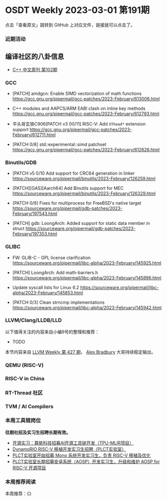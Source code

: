 # OSDT Weekly 2023-03-01 第191期

点击「查看原文」跳转到 GitHub 上对应文件，链接就可以点击了。

### 近期活动

## 编译社区的八卦信息

- [C++ 中文周刊 第102期](https://mp.weixin.qq.com/s/oLeE8cCo8TuXomLFJUWq7g)

### GCC

- [PATCH] amdgcn: Enable SIMD vectorization of math functions
  https://gcc.gnu.org/pipermail/gcc-patches/2023-February/613006.html

- C++ modules and AAPCS/ARM EABI clash on inline key methods
  https://gcc.gnu.org/pipermail/gcc-patches/2023-February/612793.html

- 平头哥玄铁C906[PATCH v3 00/11] RISC-V: Add `XThead*` extension support
  https://gcc.gnu.org/pipermail/gcc-patches/2023-February/612711.html

- [PATCH 0/8] std::experimental::simd patchset
  https://gcc.gnu.org/pipermail/gcc-patches/2023-February/612626.html

### Binutils/GDB

- [PATCH v5 0/10 Add support for CRC64 generation in linker
  https://sourceware.org/pipermail/binutils/2023-February/126259.html

- [PATCH][GAS][Aarch64] Add Binutils support for MEC
  https://sourceware.org/pipermail/binutils/2023-February/126329.html

- [PATCH 0/9] Fixes for multiprocess for FreeBSD's native target
  https://sourceware.org/pipermail/gdb-patches/2023-February/197543.html

- [PATCH] gdb: LoongArch: Added support for static data member in struct
  https://sourceware.org/pipermail/gdb-patches/2023-February/197353.html

### GLIBC

- FW: GLIB-C - GPL license clarification
  https://sourceware.org/pipermail/libc-alpha/2023-February/145925.html

- [PATCH] LoongArch: Add math-barriers.h
  https://sourceware.org/pipermail/libc-alpha/2023-February/145896.html

- Update syscall lists for Linux 6.2
  https://sourceware.org/pipermail/libc-alpha/2023-February/145853.html

- [PATCH 0/3] Clean strncmp implementations
  https://sourceware.org/pipermail/libc-alpha/2023-February/145942.html

### LLVM/Clang/LLDB/LLD


以下值得关注的内容来自小编9号的整理和推荐：

- TODO

本节内容来自 [LLVM Weekly 第 427 期](http://llvmweekly.org/issue/427)，
[Alex Bradbury](https://www.linkedin.com/in/alex-bradbury/) 大哥持续稳定输出。

### QEMU (RISC-V)

### RISC-V in China

### RT-Thread 社区

### TVM / AI Compilers

### 本周工具链岗位

**往期社招及实习生招聘长期有效。**

- [开源实习：算能科技招募AI开源工具链开发（TPU-MLIR项目）](https://mp.weixin.qq.com/s/IBJh0ip4k11PzIMZecsWSw)
- [DynamoRIO RISC-V 移植开发实习生招聘（PLCT实验室）](https://mp.weixin.qq.com/s/J_5TjT6DOqeOXJXQI5VQxw)
- [PLCT实验室开始招募 Mono 系统开发实习生，负责 RISC-V 移植及优化](https://mp.weixin.qq.com/s/whEW7Hay1jIP1tBzIPay1A)
- [PLCT实验室长期招募安卓系统（AOSP）开发实习生，升级和维护 AOSP for RISC-V 开源项目](https://mp.weixin.qq.com/s/dJP2cEB1nex2inR5c-cJog)


### 本周推荐阅读

本周推荐：《》
